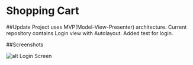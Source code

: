 Shopping Cart
=============
##Update
Project uses MVP(Model-View-Presenter) architecture.
Current repository contains Login view with Autolayout.
Added test for login.


##Screenshots

![alt Login Screen](https://github.com/NileshJarad/shopping_cart_ios_swift/Screenshots/login.png?raw=true)
